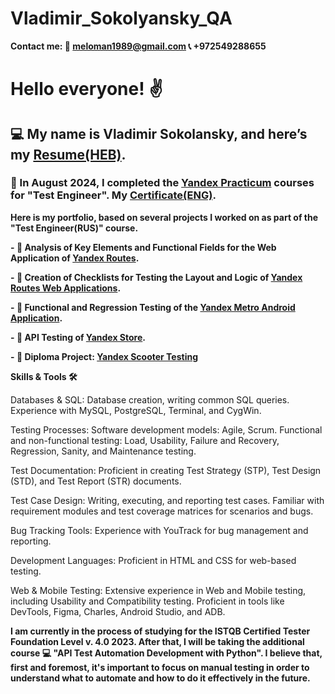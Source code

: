 # Vladimir_Sokolyansky_QA

**Contact me: 📧 meloman1989@gmail.com 📞 +972549288655**

# Hello everyone! ✌️
## 💻 My name is Vladimir Sokolansky, and here’s my [Resume(HEB)](https://drive.google.com/file/d/1rjSScBraYgLO6DFx4jEa0geVLC8-PreG/view).
### 📝 In August 2024, I completed the [Yandex Practicum](https://practicum.yandex.ru/) courses for "Test Engineer". My [Сertificate(ENG)](https://drive.google.com/file/d/1ZTHs7CNX_7MdgNyAOjaBHHxlFnnHBhe_/view).

**Here is my portfolio, based on several projects I worked on as part of the "Test Engineer(RUS)" course.**

**- :page_facing_up: Analysis of Key Elements and Functional Fields for the Web Application of [Yandex Routes](https://docs.google.com/spreadsheets/d/16Piuv21_pt1afyliG-tiWUx9xBHUE87u25plMgAkE64/edit?gid=483862348#gid=483862348).**

**- :newspaper: Creation of Checklists for Testing the Layout and Logic of [Yandex Routes Web Applications](https://docs.google.com/document/d/1Ft5XXduJBn2-1McsWgn9yJZDpu23CKGuA49aUBqGx90/edit?tab=t.0).**

**- :iphone: Functional and Regression Testing of the [Yandex Metro Android Application](https://docs.google.com/document/d/1L5gOk_rl2XOW-NjiL5IjBEqZ5XXehSmHVsjo8MOPRDM/edit?tab=t.0).**

**- :satellite: API Testing of [Yandex Store](https://docs.google.com/document/d/1KW_NXQ9oeqQnLqcpqewLn095gM0EzQYVC6eTOLW7CDQ/edit?tab=t.0).**

**- :scroll: Diploma Project: [Yandex Scooter Testing](https://docs.google.com/document/d/1bAQ3Mf3YyvCP0K9X1_21hmNxKx2Vd59RBSBwl-iinIc/edit?tab=t.0)**

**Skills & Tools 🛠️**

Databases & SQL:
Database creation, writing common SQL queries.
Experience with MySQL, PostgreSQL, Terminal, and CygWin.

Testing Processes:
Software development models: Agile, Scrum.
Functional and non-functional testing: Load, Usability, Failure and Recovery, Regression, Sanity, and Maintenance testing.

Test Documentation:
Proficient in creating Test Strategy (STP), Test Design (STD), and Test Report (STR) documents.

Test Case Design:
Writing, executing, and reporting test cases.
Familiar with requirement modules and test coverage matrices for scenarios and bugs.

Bug Tracking Tools:
Experience with YouTrack for bug management and reporting.

Development Languages:
Proficient in HTML and CSS for web-based testing.

Web & Mobile Testing:
Extensive experience in Web and Mobile testing, including Usability and Compatibility testing.
Proficient in tools like DevTools, Figma, Charles, Android Studio, and ADB.

**I am currently in the process of studying for the ISTQB Certified Tester Foundation Level v. 4.0 2023. After that, I will be taking the additional course 💻 "API Test Automation Development with Python". I believe that, first and foremost, it's important to focus on manual testing in order to understand what to automate and how to do it effectively in the future.**


